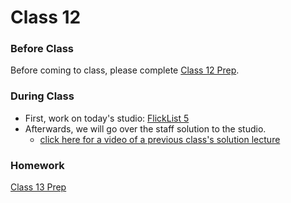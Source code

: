 
# Class 12

### Before Class
Before coming to class, please complete [Class 12 Prep](../class11-prep).

### During Class
* First, work on today's studio: [FlickList 5](../../materials/studios/flicklist5)
* Afterwards, we will go over the staff solution to the studio.
    * [click here for a video of a previous class's solution lecture][solution-vid]

[solution-vid]: https://www.youtube.com/watch?v=htpsYP1s4c0

### Homework
[Class 13 Prep](../class13-prep)

